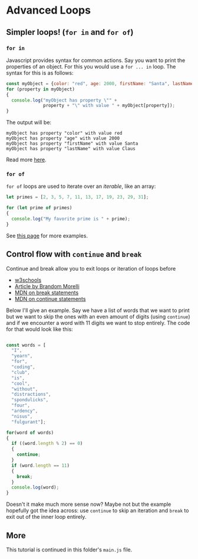 # Advanced Loops


## Simpler loops! (`for in` and `for of`)

### `for in`

Javascript provides syntax for common actions. Say you want to print the properties of an object. For this you would use a `for ... in` loop. The syntax for this is as follows:

```javascript
const myObject = {color: "red", age: 2000, firstName: "Santa", lastName: "Claus"}
for (property in myObject)
{
  console.log("myObject has property \"" +
              property + "\" with value " + myObject[property]);
}
```

The output will be:

```
myObject has property "color" with value red
myObject has property "age" with value 2000
myObject has property "firstName" with value Santa
myObject has property "lastName" with value Claus
```
Read more [here](https://developer.mozilla.org/en-US/docs/Web/JavaScript/Reference/Statements/for...in).


### `for of`

`for of` loops are used to iterate over an _iterable_, like an array:

```javascript
let primes = [2, 3, 5, 7, 11, 13, 17, 19, 23, 29, 31];

for (let prime of primes)
{
  console.log("My favorite prime is " + prime);
}

```

See [this page](https://developer.mozilla.org/en-US/docs/Web/JavaScript/Reference/Statements/for...of) for more examples.


## Control flow with `continue` and `break`

Continue and break allow you to exit loops or iteration of loops before
- [w3schools](https://www.w3schools.com/js/js_break.asp)
- [Article by Brandom Morelli](https://codeburst.io/javascript-continue-vs-break-47b5c15cacc6)
- [MDN on break statements](https://developer.mozilla.org/en-US/docs/Web/JavaScript/Reference/Statements/break)
- [MDN on continue statements](https://developer.mozilla.org/en-US/docs/Web/JavaScript/Reference/Statements/continue)

Below I'll give an example.
Say we have a list of words that we want to print but we want to skip the ones with an even amount of digits (using `continue`) and if we encounter a word with 11 digits we want to stop entirely. The code for that would look like this:

```javascript

const words = [
  "I",
  "yearn",
  "for",
  "coding",
  "club",
  "is",
  "cool",
  "without",
  "distractions",
  "spondulicks",
  "four",
  "ardency",
  "nisus",
  "fulgurant"];

for(word of words)
{
  if ((word.length % 2) == 0)
  {
    continue;
  }
  if (word.length == 11)
  {
    break;
  }
  console.log(word);
}

```

Doesn't it make much more sense now? Maybe not but the example hopefully got the idea across: use `continue` to skip an iteration and `break` to exit out of the inner loop entirely.

## More
This tutorial is continued in this folder's `main.js` file.
